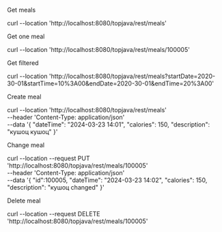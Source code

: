 Get meals

curl --location 'http://localhost:8080/topjava/rest/meals'

Get one meal

curl --location 'http://localhost:8080/topjava/rest/meals/100005'

Get filtered

curl --location 'http://localhost:8080/topjava/rest/meals?startDate=2020-30-01&startTime=10%3A00&endDate=2020-30-01&endTime=20%3A00'

Create meal

curl --location 'http://localhost:8080/topjava/rest/meals' \
--header 'Content-Type: application/json' \
--data '{
    "dateTime": "2024-03-23 14:01",
    "calories": 150,
    "description": "кушоц кушоц"
}'

Change meal

curl --location --request PUT 'http://localhost:8080/topjava/rest/meals/100005' \
--header 'Content-Type: application/json' \
--data '{
    "id":100005,
    "dateTime": "2024-03-23 14:02",
    "calories": 150,
    "description": "кушоц changed"
}'

Delete meal

curl --location --request DELETE 'http://localhost:8080/topjava/rest/meals/100005'
